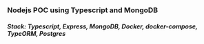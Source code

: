 ### Nodejs POC using Typescript and MongoDB

##### Stack: Typescript, Express, MongoDB, Docker, docker-compose, TypeORM, Postgres
